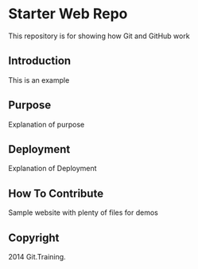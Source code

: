 # Starter Web Repo

This repository is for showing how Git and GitHub work

## Introduction 

This is an example

## Purpose

Explanation of purpose

## Deployment

Explanation of Deployment

## How To Contribute

Sample website with plenty of files for demos

## Copyright

2014 Git.Training.